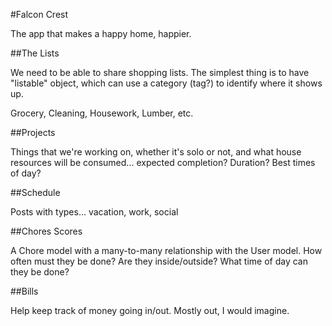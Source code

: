 #Falcon Crest

The app that makes a happy home, happier.

##The Lists

We need to be able to share shopping lists. The simplest thing is to have  "listable" object, which can use a category (tag?) to identify where it shows up.

Grocery, Cleaning, Housework, Lumber, etc.

##Projects

Things that we're working on, whether it's solo or not, and what house resources will be consumed... expected completion? Duration? Best times of day?

##Schedule

Posts with types... vacation, work, social

##Chores Scores

A Chore model with a many-to-many relationship with the User model. How often must they be done? Are they inside/outside? What time of day can they be done?

##Bills

Help keep track of money going in/out. Mostly out, I would imagine.
